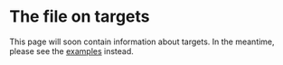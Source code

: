 # The file on targets

This page will soon contain information about targets.
In the meantime, please see the [examples](../../examples/examples) instead.